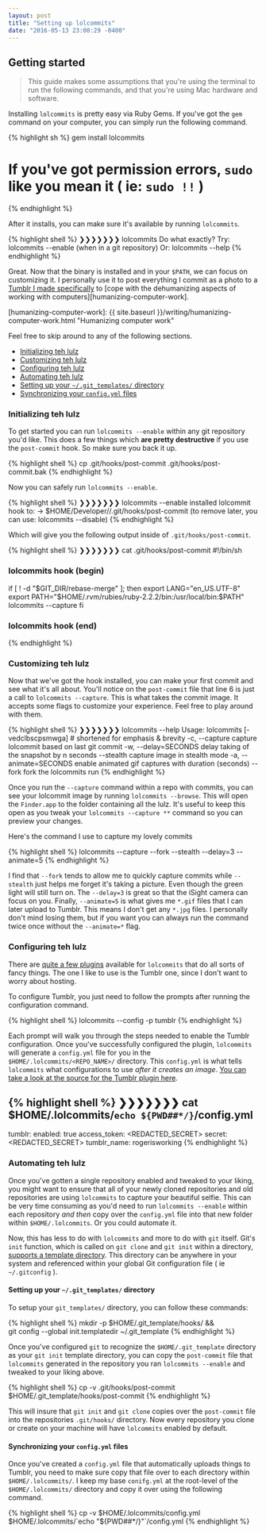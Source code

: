 ```yaml
---
layout: post
title: "Setting up lolcommits"
date: "2016-05-13 23:00:29 -0400"
---
```


## Getting started

> This guide makes some assumptions that you're using the terminal to run the
> following commands, and that you're using Mac hardware and software.

Installing `lolcommits` is pretty easy via Ruby Gems. If you've got the `gem`
command on your computer, you can simply run the following command.

{% highlight sh %}
gem install lolcommits
# If you've got permission errors, `sudo` like you mean it ( ie: `sudo !!` )
{% endhighlight %}

After it installs, you can make sure it's available by running `lolcommits`.

{% highlight shell %}
❯❯❯❯❯❯❯ lolcommits
Do what exactly?
Try: lolcommits --enable   (when in a git repository)
Or:  lolcommits --help
{% endhighlight %}

Great. Now that the binary is installed and in your `$PATH`, we can focus on
customizing it. I personally use it to post everything I commit as a photo to a
[Tumblr I made specifically][roger-is-working] to [cope with the dehumanizing
aspects of working with computers][humanizing-computer-work].

[roger-is-working]: http://rogerisworking.tumblr.com/ "Roger Is Working"
[humanizing-computer-work]: {{ site.baseurl }}/writing/humanizing-computer-work.html "Humanizing computer work"

Feel free to skip around to any of the following sections.

- [Initializing teh lulz](#initializing-teh-lulz)
- [Customizing teh lulz](#customizing-teh-lulz)
- [Configuring teh lulz](#configuring-teh-lulz)
- [Automating teh lulz](#automating-teh-lulz)
- [Setting up your `~/.git_templates/` directory](#setting-up-your-gittemplates-directory)
- [Synchronizing your `config.yml` files](#synchronizing-your-configyml-files)

### Initializing teh lulz

To get started you can run `lolcommits --enable` within any git repository you'd
like. This does a few things which __are pretty destructive__ if you use the
`post-commit` hook. So make sure you back it up.

{% highlight shell %}
cp .git/hooks/post-commit .git/hooks/post-commit.bak
{% endhighlight %}

Now you can safely run `lolcommits --enable`.

{% highlight shell %}
❯❯❯❯❯❯❯ lolcommits --enable
installed lolcommit hook to:
  -> $HOME/Developer/<REPO>/.git/hooks/post-commit
(to remove later, you can use: lolcommits --disable)
{% endhighlight %}

Which will give you the following output inside of `.git/hooks/post-commit`.

{% highlight shell %}
❯❯❯❯❯❯❯ cat .git/hooks/post-commit
#!/bin/sh
### lolcommits hook (begin) ###
if [ ! -d "$GIT_DIR/rebase-merge" ]; then
export LANG="en_US.UTF-8"
export PATH="$HOME/.rvm/rubies/ruby-2.2.2/bin:/usr/local/bin:$PATH"
lolcommits --capture
fi
###  lolcommits hook (end)  ###
{% endhighlight %}

### Customizing teh lulz

Now that we've got the hook installed, you can make your first commit and see
what it's all about. You'll notice on the `post-commit` file that line 6 is just
a call to `lolcommits --capture`. This is what takes the commit image. It accepts
some flags to customize your experience. Feel free to play around with them.

{% highlight shell %}
❯❯❯❯❯❯❯ lolcommits --help
Usage: lolcommits [-vedclbscpsmwga]
    # shortened for emphasis & brevity
    -c, --capture                    capture lolcommit based on last git commit
    -w, --delay=SECONDS              delay taking of the snapshot by n seconds
        --stealth                    capture image in stealth mode
    -a, --animate=SECONDS            enable animated gif captures with duration (seconds)
        --fork                       fork the lolcommits run
{% endhighlight %}

Once you run the `--capture` command within a repo with commits, you can see
your lolcommit image by running `lolcommits --browse`. This will open the
`Finder.app` to the folder containing all the lulz. It's useful to keep this
open as you tweak your `lolcommits --capture **` command so you can preview your
changes.

Here's the command I use to capture my lovely commits

{% highlight shell %}
lolcommits --capture --fork --stealth --delay=3 --animate=5
{% endhighlight %}

I find that `--fork` tends to allow me to quickly capture commits while
`--stealth` just helps me forget it's taking a picture. Even though the green
light will still turn on. The `--delay=3` is great so that the iSight camera can
focus on you. Finally, `--animate=5` is what gives me `*.gif` files that I can
later upload to Tumblr. This means I don't get any `*.jpg` files. I personally
don't mind losing them, but if you want you can always run the command twice
once without the `--animate=*` flag.

### Configuring teh lulz

There are [quite a few plugins][lol-plugins] available for `lolcommits` that do
all sorts of fancy things. The one I like to use is the Tumblr one, since I
don't want to worry about hosting.

To configure Tumblr, you just need to follow the prompts after running the
configuration command.

{% highlight shell %}
lolcommits --config -p tumblr
{% endhighlight %}

Each prompt will walk you through the steps needed to enable the Tumblr
configuration. Once you've successfully configured the plugin, `lolcommits` will
generate a `config.yml` file for you in the `$HOME/.lolcommits/<REPO_NAME>/`
directory. This `config.yml` is what tells `lolcommits` what configurations to
use _after it creates an image_. [You can take a look at the source for the
Tumblr plugin here][lol-tumblr-src].

{% highlight shell %}
❯❯❯❯❯❯❯ cat $HOME/.lolcommits/`echo ${PWD##*/}`/config.yml
---
tumblr:
  enabled: true
  access_token: <REDACTED_SECRET>
  secret: <REDACTED_SECRET>
  tumblr_name: rogerisworking
{% endhighlight %}

[lol-plugins]: https://github.com/mroth/lolcommits/wiki/Configuring-Plugins "Lolcommits Plugins"
[lol-tumblr-src]: https://github.com/mroth/lolcommits/blob/0d10e21bb72cbf1dee6ce33914b060c102b76dbf/lib/lolcommits/plugins/lol_tumblr.rb "Lolcommits Tumblr Plugin source"

### Automating teh lulz

Once you've gotten a single repository enabled and tweaked to your liking, you
might want to ensure that all of your newly cloned repositories and old
repositories are using `lolcommits` to capture your beautiful selfie. This can
be very time consuming as you'd need to run `lolcommits --enable` within each
repository _and then_ copy over the `config.yml` file into that new folder
within `$HOME/.lolcommits`. Or you could automate it.

Now, this has less to do with `lolcommits` and more to do with `git` itself.
Git's `init` function, which is called on `git clone` and `git init` within a
directory, [supports a template directory][git-scm-init-docs]. This directory
can be anywhere in your system and referenced within your global Git
configuration file ( ie `~/.gitconfig` ).

[git-scm-init-docs]: https://git-scm.com/docs/git-init#_template_directory "Git SCM `git-init` Template directory"

#### Setting up your `~/.git_templates/` directory

To setup your `git_templates/` directory, you can follow these commands:

{% highlight shell %}
mkdir -p $HOME/.git_template/hooks/ && \
git config --global init.templatedir ~/.git_template
{% endhighlight %}

Once you've configured `git` to recognize the `$HOME/.git_template` directory as
your `git init` template directory, you can copy the `post-commit` file that
`lolcommits` generated in the repository you ran `lolcommits --enable` and
tweaked to your liking above.

{% highlight shell %}
cp -v .git/hooks/post-commit $HOME/.git_template/hooks/post-commit
{% endhighlight %}

This will insure that `git init` and `git clone` copies over the `post-commit`
file into the repositories `.git/hooks/` directory. Now every repository you
clone or create on your machine will have `lolcommits` enabled by default.

#### Synchronizing your `config.yml` files

Once you've created a `config.yml` file that automatically uploads things to
Tumblr, you need to make sure copy that file over to each directory within
`$HOME/.lolcommits/`. I keep my base `conifg.yml` at the root-level of the
`$HOME/.lolcommits/` directory and copy it over using the following command.

{% highlight shell %}
cp -v $HOME/.lolcommits/config.yml $HOME/.lolcommits/`echo "${PWD##*/}"`/config.yml
{% endhighlight %}
